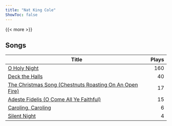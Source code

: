 ```yaml
---
title: "Nat King Cole"
ShowToc: false
---
```


{{< more >}}

## Songs
Title | Plays 
----- | -----: 
[O Holy Night](/songs/o-holy-night) | 160
[Deck the Halls](/songs/deck-the-halls) | 40
[The Christmas Song (Chestnuts Roasting On An Open Fire)](/songs/the-christmas-song-chestnuts-roasting-on-an-open-fire) | 17
[Adeste Fidelis (O Come All Ye Faithful)](/songs/adeste-fidelis-o-come-all-ye-faithful) | 15
[Caroling, Caroling](/songs/caroling-caroling) | 6
[Silent Night](/songs/silent-night) | 4

